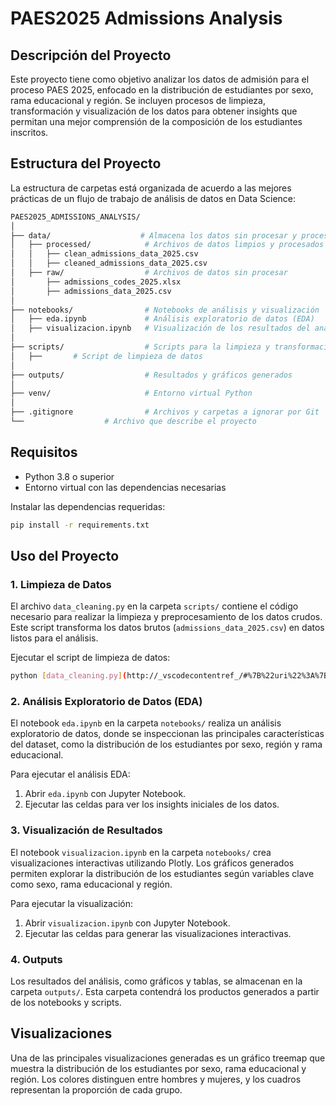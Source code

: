 # PAES2025 Admissions Analysis

## Descripción del Proyecto

Este proyecto tiene como objetivo analizar los datos de admisión para el proceso PAES 2025, enfocado en la distribución de estudiantes por sexo, rama educacional y región. Se incluyen procesos de limpieza, transformación y visualización de los datos para obtener insights que permitan una mejor comprensión de la composición de los estudiantes inscritos.

## Estructura del Proyecto

La estructura de carpetas está organizada de acuerdo a las mejores prácticas de un flujo de trabajo de análisis de datos en Data Science:

```bash
PAES2025_ADMISSIONS_ANALYSIS/
│
├── data/                    # Almacena los datos sin procesar y procesados
│   ├── processed/            # Archivos de datos limpios y procesados
│   │   ├── clean_admissions_data_2025.csv
│   │   ├── cleaned_admissions_data_2025.csv
│   ├── raw/                  # Archivos de datos sin procesar
│       ├── admissions_codes_2025.xlsx
│       ├── admissions_data_2025.csv
│
├── notebooks/                # Notebooks de análisis y visualización
│   ├── eda.ipynb             # Análisis exploratorio de datos (EDA)
│   ├── visualizacion.ipynb   # Visualización de los resultados del análisis
│
├── scripts/                  # Scripts para la limpieza y transformación de datos
│   ├──       # Script de limpieza de datos
│
├── outputs/                  # Resultados y gráficos generados
│
├── venv/                     # Entorno virtual Python
│
├── .gitignore                # Archivos y carpetas a ignorar por Git
└──                  # Archivo que describe el proyecto
```

## Requisitos

- Python 3.8 o superior
- Entorno virtual con las dependencias necesarias

Instalar las dependencias requeridas:

```bash
pip install -r requirements.txt
```

## Uso del Proyecto

### 1. Limpieza de Datos

El archivo `data_cleaning.py` en la carpeta `scripts/` contiene el código necesario para realizar la limpieza y preprocesamiento de los datos crudos. Este script transforma los datos brutos (`admissions_data_2025.csv`) en datos listos para el análisis.

Ejecutar el script de limpieza de datos:

```bash
python [data_cleaning.py](http://_vscodecontentref_/#%7B%22uri%22%3A%7B%22%24mid%22%3A1%2C%22fsPath%22%3A%22c%3A%5C%5CUsers%5C%5CBS%5C%5CDocuments%5C%5CPAES2025_Admissions_Analysis%5C%5Cscripts%5C%5Cdata_cleaning.py%22%2C%22_sep%22%3A1%2C%22path%22%3A%22%2Fc%3A%2FUsers%2FBS%2FDocuments%2FPAES2025_Admissions_Analysis%2Fscripts%2Fdata_cleaning.py%22%2C%22scheme%22%3A%22file%22%7D%7D)
```

### 2. Análisis Exploratorio de Datos (EDA)

El notebook `eda.ipynb` en la carpeta `notebooks/` realiza un análisis exploratorio de datos, donde se inspeccionan las principales características del dataset, como la distribución de los estudiantes por sexo, región y rama educacional.

Para ejecutar el análisis EDA:

1. Abrir `eda.ipynb` con Jupyter Notebook.
2. Ejecutar las celdas para ver los insights iniciales de los datos.

### 3. Visualización de Resultados

El notebook `visualizacion.ipynb` en la carpeta `notebooks/` crea visualizaciones interactivas utilizando Plotly. Los gráficos generados permiten explorar la distribución de los estudiantes según variables clave como sexo, rama educacional y región.

Para ejecutar la visualización:

1. Abrir `visualizacion.ipynb` con Jupyter Notebook.
2. Ejecutar las celdas para generar las visualizaciones interactivas.

### 4. Outputs

Los resultados del análisis, como gráficos y tablas, se almacenan en la carpeta `outputs/`. Esta carpeta contendrá los productos generados a partir de los notebooks y scripts.

## Visualizaciones

Una de las principales visualizaciones generadas es un gráfico treemap que muestra la distribución de los estudiantes por sexo, rama educacional y región. Los colores distinguen entre hombres y mujeres, y los cuadros representan la proporción de cada grupo.